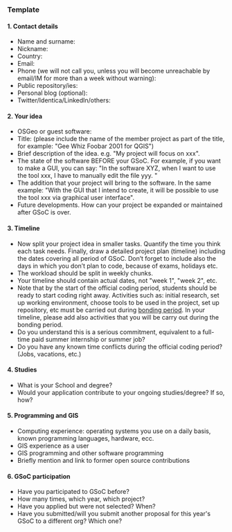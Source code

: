 ### Template

#### 1\. Contact details

  - Name and surname:
  - Nickname:
  - Country:
  - Email:
  - Phone (we will not call you, unless you will become unreachable by
    email/IM for more than a week without warning):
  - Public repository/ies:
  - Personal blog (optional):
  - Twitter/Identica/LinkedIn/others:

#### 2\. Your idea

  - OSGeo or guest software:
  - Title: (please include the name of the member project as part of the
    title, for example: "Gee Whiz Foobar 2001 for QGIS")
  - Brief description of the idea. e.g. "My project will focus on xxx".
  - The state of the software BEFORE your GSoC. For example, if you want
    to make a GUI, you can say: "In the software XYZ, when I want to use
    the tool xxx, I have to manually edit the file yyy. "
  - The addition that your project will bring to the software. In the
    same example: "With the GUI that I intend to create, it will be
    possible to use the tool xxx via graphical user interface".
  - Future developments. How can your project be expanded or maintained
    after GSoC is over.

#### 3\. Timeline

  - Now split your project idea in smaller tasks. Quantify the time you
    think each task needs. Finally, draw a detailed project plan
    (timeline) including the dates covering all period of GSoC. Don’t
    forget to include also the days in which you don’t plan to code,
    because of exams, holidays etc.
  - The workload should be split in weekly chunks.
  - Your timeline should contain actual dates, not "week 1", "week 2", etc.
  - Note that by the start of the official coding period, students
    should be ready to start coding right away. Activities such as:
    initial research, set up working environment, choose tools to be
    used in the project, set up repository, etc must be carried out
    during [ bonding
    period](https://wiki.osgeo.org/wiki/Google_Summer_of_Code_Recommendations_for_Students#Bonding_period).
    In your timeline, please add also activities that you will be carry
    out during the bonding period.
  - Do you understand this is a serious commitment, equivalent to a
    full-time paid summer internship or summer job?
  - Do you have any known time conflicts during the official coding
    period? (Jobs, vacations, etc.)

#### 4\. Studies

  - What is your School and degree?
  - Would your application contribute to your ongoing studies/degree? If
    so, how?

#### 5\. Programming and GIS

  - Computing experience: operating systems you use on a daily basis,
    known programming languages, hardware, ecc.
  - GIS experience as a user
  - GIS programming and other software programming
  - Briefly mention and link to former open source contributions

#### 6\. GSoC participation

  - Have you participated to GSoC before?
  - How many times, which year, which project?
  - Have you applied but were not selected? When?
  - Have you submitted/will you submit another proposal for this year's
    GSoC to a different org? Which one?
